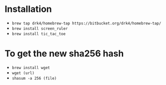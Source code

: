 # Installation #

-   `brew tap drk4/homebrew-tap https://bitbucket.org/drk4/homebrew-tap/`
-   `brew install screen_ruler`
-   `brew install tic_tac_toe`


# To get the new sha256 hash

- `brew install wget`
- `wget (url)`
- `shasum -a 256 (file)`
